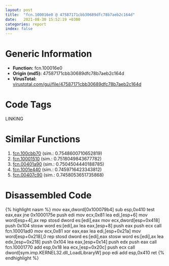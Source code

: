 ```yaml
---
layout: post
title:  "fcn.100016e0 @ 47587171cbb30689dfc78b7aeb2c164d"
date:   2021-08-30 15:52:19 +0300
categories: report
index: false
---
```


# Generic Information
- **Function:** fcn.100016e0
- **Origin (md5):** 47587171cbb30689dfc78b7aeb2c164d
- **VirusTotal:** [virustotal.com/gui/file/47587171cbb30689dfc78b7aeb2c164d][virustotal_ref]

# Code Tags
<span class="tag" id="LINKING">LINKING</span>


# Similar Functions

1. [fcn.100cbb70][similar_1_ref] (sim.: 0.7548600710652819)
2. [fcn.10001510][similar_2_ref] (sim.: 0.7518049843677782)
3. [fcn.00401a90][similar_3_ref] (sim.: 0.7504504440188785)
4. [fcn.1001e440][similar_4_ref] (sim.: 0.7459716423343812)
5. [fcn.00407c90][similar_5_ref] (sim.: 0.7458053651735868)


# Disassembled Code

{% highlight nasm %}
mov eax,dword[0x100079b4]
sub esp,0x410
test eax,eax
jne 0x1000175e
push edi
mov ecx,0x81
lea edi,[esp+6]
mov word[esp+4],ax
rep stosd dword es:[edi],eax
mov ecx,dword[esp+0x418]
push 0x104
stosw word es:[edi],ax
lea eax,[esp+8]
push eax
push ecx
call fcn.10001ad0
mov ecx,0x81
xor eax,eax
lea edi,[esp+0x21a]
mov word[esp+0x218],0
rep stosd dword es:[edi],eax
stosw word es:[edi],ax
lea edx,[esp+0x218]
push 0x104
lea eax,[esp+0x14]
push edx
push eax
call fcn.10001770
add esp,0x18
lea ecx,[esp+0x20c]
push ecx
call dword[sym.imp.KERNEL32.dll_LoadLibraryW]
pop edi
add esp,0x410
ret 
{% endhighlight %}


[similar_1_ref]: /report/fcn.100cbb70@89dc67d2f980e8488f97b1bf8cb24258
[similar_2_ref]: /report/fcn.10001510@9058155dd9c058150440a66ebc2b54ac
[similar_3_ref]: /report/fcn.00401a90@e9782a46c2d4ab52d9b2b1b712934fbe
[similar_4_ref]: /report/fcn.1001e440@a7a698c732cb880967bd1318dc083d69
[similar_5_ref]: /report/fcn.00407c90@0403abd1e9e066fc89cddd5736647282
[virustotal_ref]: https://www.virustotal.com/gui/file/47587171cbb30689dfc78b7aeb2c164d
